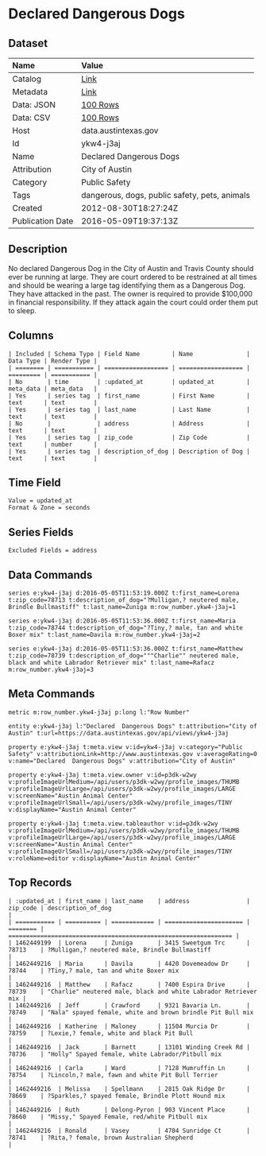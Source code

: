 # Declared Dangerous Dogs

## Dataset

| Name | Value |
| :--- | :---- |
| Catalog | [Link](https://catalog.data.gov/dataset/declared-dangerous-dogs) |
| Metadata | [Link](https://data.austintexas.gov/api/views/ykw4-j3aj) |
| Data: JSON | [100 Rows](https://data.austintexas.gov/api/views/ykw4-j3aj/rows.json?max_rows=100) |
| Data: CSV | [100 Rows](https://data.austintexas.gov/api/views/ykw4-j3aj/rows.csv?max_rows=100) |
| Host | data.austintexas.gov |
| Id | ykw4-j3aj |
| Name | Declared Dangerous Dogs |
| Attribution | City of Austin |
| Category | Public Safety |
| Tags | dangerous, dogs, public safety, pets, animals |
| Created | 2012-08-30T18:27:24Z |
| Publication Date | 2016-05-09T19:37:13Z |

## Description

No declared Dangerous Dog in the City of Austin and Travis County should ever be running at large. They are court ordered to be restrained at all times and should be wearing a large tag identifying them as a Dangerous Dog. They have attacked in the past. The owner is required to provide $100,000 in financial responsibility. If they attack again the court could order them put to sleep.

## Columns

```ls
| Included | Schema Type | Field Name         | Name               | Data Type | Render Type |
| ======== | =========== | ================== | ================== | ========= | =========== |
| No       | time        | :updated_at        | updated_at         | meta_data | meta_data   |
| Yes      | series tag  | first_name         | First Name         | text      | text        |
| Yes      | series tag  | last_name          | Last Name          | text      | text        |
| No       |             | address            | Address            | text      | text        |
| Yes      | series tag  | zip_code           | Zip Code           | text      | number      |
| Yes      | series tag  | description_of_dog | Description of Dog | text      | text        |
```

## Time Field

```ls
Value = updated_at
Format & Zone = seconds
```

## Series Fields

```ls
Excluded Fields = address
```

## Data Commands

```ls
series e:ykw4-j3aj d:2016-05-05T11:53:19.000Z t:first_name=Lorena t:zip_code=78713 t:description_of_dog="?Mulligan,? neutered male, Brindle Bullmastiff" t:last_name=Zuniga m:row_number.ykw4-j3aj=1

series e:ykw4-j3aj d:2016-05-05T11:53:36.000Z t:first_name=Maria t:zip_code=78744 t:description_of_dog="?Tiny,? male, tan and white Boxer mix" t:last_name=Davila m:row_number.ykw4-j3aj=2

series e:ykw4-j3aj d:2016-05-05T11:53:36.000Z t:first_name=Matthew t:zip_code=78739 t:description_of_dog="""Charlie"" neutered male, black and white Labrador Retriever mix" t:last_name=Rafacz m:row_number.ykw4-j3aj=3
```

## Meta Commands

```ls
metric m:row_number.ykw4-j3aj p:long l:"Row Number"

entity e:ykw4-j3aj l:"Declared  Dangerous Dogs" t:attribution="City of Austin" t:url=https://data.austintexas.gov/api/views/ykw4-j3aj

property e:ykw4-j3aj t:meta.view v:id=ykw4-j3aj v:category="Public Safety" v:attributionLink=http://www.austintexas.gov v:averageRating=0 v:name="Declared  Dangerous Dogs" v:attribution="City of Austin"

property e:ykw4-j3aj t:meta.view.owner v:id=p3dk-w2wy v:profileImageUrlMedium=/api/users/p3dk-w2wy/profile_images/THUMB v:profileImageUrlLarge=/api/users/p3dk-w2wy/profile_images/LARGE v:screenName="Austin Animal Center" v:profileImageUrlSmall=/api/users/p3dk-w2wy/profile_images/TINY v:displayName="Austin Animal Center"

property e:ykw4-j3aj t:meta.view.tableauthor v:id=p3dk-w2wy v:profileImageUrlMedium=/api/users/p3dk-w2wy/profile_images/THUMB v:profileImageUrlLarge=/api/users/p3dk-w2wy/profile_images/LARGE v:screenName="Austin Animal Center" v:profileImageUrlSmall=/api/users/p3dk-w2wy/profile_images/TINY v:roleName=editor v:displayName="Austin Animal Center"
```

## Top Records

```ls
| :updated_at | first_name | last_name    | address                | zip_code | description_of_dog                                              | 
| =========== | ========== | ============ | ====================== | ======== | =============================================================== | 
| 1462449199  | Lorena     | Zuniga       | 3415 Sweetgum Trc      | 78713    | ?Mulligan,? neutered male, Brindle Bullmastiff                  | 
| 1462449216  | Maria      | Davila       | 4420 Dovemeadow Dr     | 78744    | ?Tiny,? male, tan and white Boxer mix                           | 
| 1462449216  | Matthew    | Rafacz       | 7400 Espira Drive      | 78739    | "Charlie" neutered male, black and white Labrador Retriever mix | 
| 1462449216  | Jeff       | Crawford     | 9321 Bavaria Ln.       | 78749    | "Nala" spayed female, white and brown brindle Pit Bull mix      | 
| 1462449216  | Katherine  | Maloney      | 11504 Murcia Dr        | 78759    | ?Lexie,? female, white and black Pit Bull                       | 
| 1462449216  | Jack       | Barnett      | 13101 Winding Creek Rd | 78736    | "Holly" Spayed female, white Labrador/Pitbull mix               | 
| 1462449216  | Carla      | Ward         | 7128 Mumruffin Ln      | 78754    | ?Lincoln,? male, fawn and white Pit Bull Terrier                | 
| 1462449216  | Melissa    | Spellmann    | 2815 Oak Ridge Dr      | 78669    | ?Sparkles,? spayed female, Brindle Plott Hound mix              | 
| 1462449216  | Ruth       | Delong-Pyron | 903 Vincent Place      | 78660    | "Missy," Spayed Female, red/white Pitbull mix                   | 
| 1462449216  | Ronald     | Vasey        | 4704 Sunridge Ct       | 78741    | ?Rita,? female, brown Australian Shepherd                       | 
```